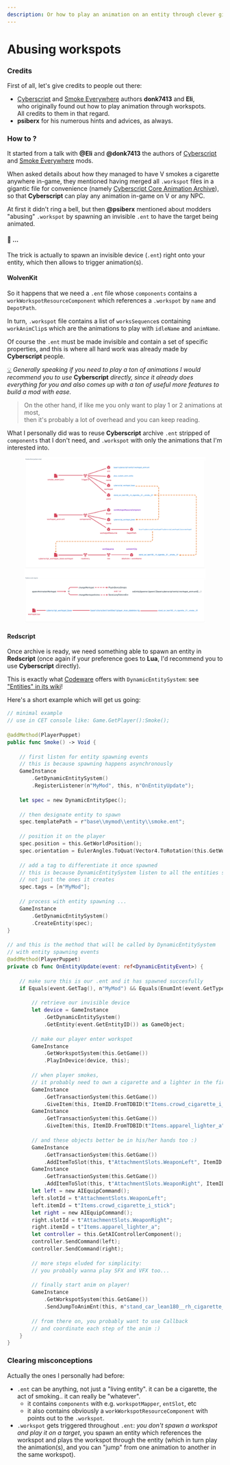 ```yaml
---
description: Or how to play an animation on an entity through clever gimmicks in Redscript.
---
```


# Abusing workspots

### Credits

First of all, let's give credits to people out there:

* [Cyberscript](https://www.nexusmods.com/cyberpunk2077/mods/6475) and [Smoke Everywhere](https://www.nexusmods.com/cyberpunk2077/mods/7768) authors **donk7413** and **Eli**,\
  who originally found out how to play animation through workspots.\
  All credits to them in that regard.
* **psiberx** for his numerous hints and advices, as always.

### How to ?

It started from a talk with **@Eli** and **@donk7413** the authors of [Cyberscript](https://www.nexusmods.com/cyberpunk2077/mods/6475) and [Smoke Everywhere](https://www.nexusmods.com/cyberpunk2077/mods/7768) mods.

When asked details about how they managed to have V smokes a cigarette anywhere in-game, they mentioned having merged all `.workspot` files in a gigantic file for convenience (namely [Cyberscript Core Animation Archive](https://www.nexusmods.com/cyberpunk2077/mods/7691)), so that **Cyberscript** can play any animation in-game on V or any NPC.

At first it didn't ring a bell, but then **@psiberx** mentioned about modders "abusing" `.workspot` by spawning an invisible `.ent` to have the target being animated.

#### :thinking: ...

The trick is actually to spawn an invisible device (`.ent`) right onto your entity, which then allows to trigger animation(s).

#### WolvenKit

So it happens that we need a `.ent` file whose `components` contains a `workWorkspotResourceComponent` which references a `.workspot` by `name` and `DepotPath`.

In turn, `.workspot` file contains a list of `worksSequence`s containing `workAnimClip`s which are the animations to play with `idleName` and `animName`.

Of course the `.ent` must be made invisible and contain a set of specific properties, and this is where all hard work was already made by **Cyberscript** people.

[💡](https://emojipedia.org/light-bulb/) _Generally speaking if you need to play a ton of animations I would recommend you to use_ **Cyberscript** _directly, since it already does everything for you and also comes up with a ton of useful more features to build a mod with ease._

> On the other hand, if like me you only want to play 1 or 2 animations at most,\
> then it's probably a lot of overhead and you can keep reading.

What I personally did was to reuse **Cyberscript** archive `.ent` stripped of `components` that I don't need, and `.workspot` with only the animations that I'm interested into.

<figure><img src="../../.gitbook/assets/CET+RED-workspot-analysis.png" alt=""><figcaption></figcaption></figure>

#### Redscript

Once archive is ready, we need something able to spawn an entity in **Redscript** (once again if your preference goes to **Lua**, I'd recommend you to use **Cyberscript** directly).

This is exactly what [Codeware](https://github.com/psiberx/cp2077-codeware) offers with `DynamicEntitySystem`: see ["Entities" in its wiki](https://github.com/psiberx/cp2077-codeware/wiki#entities)!

Here's a short example which will get us going:

```swift
// minimal example
// use in CET console like: Game.GetPlayer():Smoke();

@addMethod(PlayerPuppet)
public func Smoke() -> Void {

    // first listen for entity spawning events
    // this is because spawning happens asynchronously
    GameInstance
        .GetDynamicEntitySystem()
        .RegisterListener(n"MyMod", this, n"OnEntityUpdate");

    let spec = new DynamicEntitySpec();

    // then designate entity to spawn
    spec.templatePath = r"base\\mymod\\entity\\smoke.ent";
    
    // position it on the player
    spec.position = this.GetWorldPosition();
    spec.orientation = EulerAngles.ToQuat(Vector4.ToRotation(this.GetWorldPosition()));

    // add a tag to differentiate it once spawned
    // this is because DynamicEntitySystem listen to all the entities spawned
    // not just the ones it creates
    spec.tags = [n"MyMod"];

    // process with entity spawning ...
    GameInstance
        .GetDynamicEntitySystem()
        .CreateEntity(spec);
}

// and this is the method that will be called by DynamicEntitySystem
// with entity spawning events
@addMethod(PlayerPuppet)
private cb func OnEntityUpdate(event: ref<DynamicEntityEvent>) {

    // make sure this is our .ent and it has spawned succesfully
    if Equals(event.GetTag(), n"MyMod") && Equals(EnumInt(event.GetType()), EnumInt(DynamicEntityEventType.Spawned)) {

        // retrieve our invisible device
        let device = GameInstance
            .GetDynamicEntitySystem()
            .GetEntity(event.GetEntityID()) as GameObject;

        // make our player enter workspot
        GameInstance
            .GetWorkspotSystem(this.GetGame())
            .PlayInDevice(device, this);

        // when player smokes,
        // it probably need to own a cigarette and a lighter in the first place :)
        GameInstance
            .GetTransactionSystem(this.GetGame())
            .GiveItem(this, ItemID.FromTDBID(t"Items.crowd_cigarette_i_stick"), 1);
        GameInstance
            .GetTransactionSystem(this.GetGame())
            .GiveItem(this, ItemID.FromTDBID(t"Items.apparel_lighter_a"), 1);

        // and these objects better be in his/her hands too :)
        GameInstance
            .GetTransactionSystem(this.GetGame())
            .AddItemToSlot(this, t"AttachmentSlots.WeaponLeft", ItemID.FromTDBID(t"Items.crowd_cigarette_i_stick"));
        GameInstance
            .GetTransactionSystem(this.GetGame())
            .AddItemToSlot(this, t"AttachmentSlots.WeaponRight", ItemID.FromTDBID(t"Items.apparel_lighter_a"));
        let left = new AIEquipCommand();
        left.slotId = t"AttachmentSlots.WeaponLeft";
        left.itemId = t"Items.crowd_cigarette_i_stick";
        let right = new AIEquipCommand();
        right.slotId = t"AttachmentSlots.WeaponRight";
        right.itemId = t"Items.apparel_lighter_a";
        let controller = this.GetAIControllerComponent();
        controller.SendCommand(left);
        controller.SendCommand(right);
        
        // more steps eluded for simplicity:
        // you probably wanna play SFX and VFX too... 

        // finally start anim on player!
        GameInstance
            .GetWorkspotSystem(this.GetGame())
            .SendJumpToAnimEnt(this, n"stand_car_lean180__rh_cigarette__01__smoke__01", true);
            
        // from there on, you probably want to use Callback
        // and coordinate each step of the anim :)
    }
}
```

### Clearing misconceptions

Actually the ones I personally had before:

* `.ent` can be anything, not just a "living entity". it can be a cigarette, the act of smoking.. it can really be "whatever".
  * it contains `components` with e.g. `workspotMapper`, `entSlot`, etc
  * it also contains obviously a `workWorkspotResourceComponent` with points out to the `.workspot`.
* `.workspot` gets triggered throughout `.ent`: _you don't spawn a workspot and play it on a target_, you spawn an entity which references the workspot and plays the workspot through the entity (which in turn play the animation(s), and you can "jump" from one animation to another in the same workspot).

